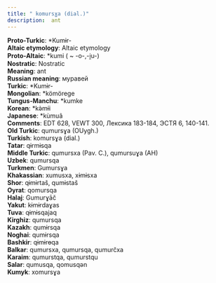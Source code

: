 ```yaml
---
title: " komursɣa (dial.)"
description:  ant
---
```


<strong>Proto-Turkic</strong>:  *Kumɨr-<br>
<strong>Altaic etymology</strong>:  Altaic etymology<br>
<strong> Proto-Altaic</strong>:  *kumi ( ~ -o-,-i̯u-)<br>
<strong>Nostratic</strong>:  Nostratic<br>
<strong>Meaning</strong>:  ant<br>
<strong>Russian meaning</strong>:  муравей<br>
<strong>Turkic</strong>:  *Kumɨr-<br>
<strong>Mongolian</strong>:  *kömörege<br>
<strong>Tungus-Manchu</strong>:  *kumke<br>
<strong>Korean</strong>:  *kǝ̀mɨ́i<br>
<strong>Japanese</strong>:  *kùmuâ<br>
<strong>Comments</strong>:  EDT 628, VEWT 300, Лексика 183-184, ЭСТЯ 6, 140-141.<br>
<strong>Old Turkic</strong>:  qumursɣa (OUygh.)<br>
<strong>Turkish</strong>:  komursɣa (dial.)<br>
<strong>Tatar</strong>:  qɨrmɨsqa<br>
<strong>Middle Turkic</strong>:  qumursxa (Pav. C.), qumursuɣa (AH)<br>
<strong>Uzbek</strong>:  qumursqa<br>
<strong>Turkmen</strong>:  Gumursɣa<br>
<strong>Khakassian</strong>:  xumusxa, xɨmɨsxa<br>
<strong>Shor</strong>:  qɨmɨrtaš, qumɨstaš<br>
<strong>Oyrat</strong>:  qomursqa<br>
<strong>Halaj</strong>:  Gumurɣāč<br>
<strong>Yakut</strong>:  kɨmɨrdaɣas<br>
<strong>Tuva</strong>:  qɨmɨsqajaq<br>
<strong>Kirghiz</strong>:  qumursqa<br>
<strong>Kazakh</strong>:  qumɨrsqa<br>
<strong>Noghai</strong>:  qumɨrsqa<br>
<strong>Bashkir</strong>:  qɨmɨrɵqa<br>
<strong>Balkar</strong>:  qumursxa, qumursqa, qumurčxa<br>
<strong>Karaim</strong>:  qumurstqa, qumurstqu<br>
<strong>Salar</strong>:  qumusqa, qomusqǝn<br>
<strong>Kumyk</strong>:  xomursɣa<br>


